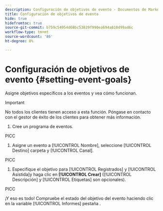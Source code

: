 ```yaml
---
description: Configuración de objetivos de evento - Documentos de Marketo - Documentación del producto
title: Configuración de objetivos de evento
hide: true
hidefromtoc: true
source-git-commit: b759c54954d68bc53829f990ea694a810d99ad6c
workflow-type: tm+mt
source-wordcount: '86'
ht-degree: 0%

---
```


# Configuración de objetivos de evento {#setting-event-goals}

Asigne objetivos específicos a los eventos y vea cómo funcionan.

>[!IMPORTANT]
>No todos los clientes tienen acceso a esta función. Póngase en contacto con el gestor de éxito de los clientes para obtener más información.

1. Cree un programa de eventos.

PICC

1. Asigne un evento a [!UICONTROL Nombre], seleccione [!UICONTROL Destino] carpeta y [!UICONTROL Canal].

PICC

1. Especifique el objetivo para [!UICONTROL Registrados] y [!UICONTROL Asistida]y haga clic en **[!UICONTROL Crear]** ([!UICONTROL Descripción] y [!UICONTROL Etiquetas] son opcionales).

PICC

¡Y eso es todo! Compruebe el estado del objetivo del evento haciendo clic en la variable [!UICONTROL Informes] pestaña .

